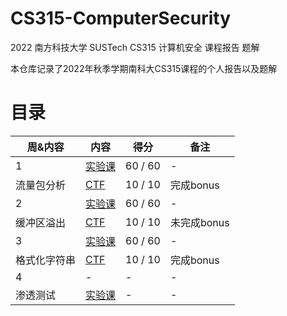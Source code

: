 # CS315-ComputerSecurity
2022 南方科技大学 SUSTech CS315 计算机安全 课程报告 题解

本仓库记录了2022年秋季学期南科大CS315课程的个人报告以及题解

# 目录


周&内容 | 内容 | 得分 | 备注  
-- | --- | -- | --
1 | [实验课](week1/lab.md) | 60 / 60 | -
流量包分析 | [CTF](week1/ctf.md) | 10 / 10 | 完成bonus
2 | [实验课](week2/lab.md) | 60 / 60 | -
缓冲区溢出 | [CTF](week2/ctf.md) | 10 / 10 | 未完成bonus
3 | [实验课](week3/lab.md) | 60 / 60 | -
格式化字符串 | [CTF](week3/wp.md) | 10 / 10 | 完成bonus
4 | - | - | -
渗透测试 | [实验课](week4/lab.md) | - | -
